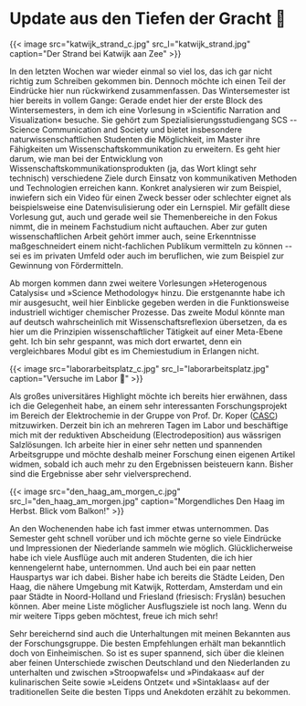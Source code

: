 # Update aus den Tiefen der Gracht :diving_mask:


{{< image src="katwijk_strand_c.jpg" src_l="katwijk_strand.jpg" caption="Der Strand bei Katwijk aan Zee" >}}

In den letzten Wochen war wieder einmal so viel los, das ich gar nicht richtig zum Schreiben gekommen bin. Dennoch möchte ich einen Teil der Eindrücke hier nun rückwirkend zusammenfassen.
Das Wintersemester ist hier bereits in vollem Gange: Gerade endet hier der erste Block des Wintersemesters, in dem ich eine Vorlesung in &raquo;Scientific Narration and Visualization&laquo; besuche. Sie gehört zum Spezialisierungsstudiengang SCS -- Science Communication and Society und bietet insbesondere naturwissenschaftlichen Studenten die Möglichkeit, im Master ihre Fähigkeiten um Wissenschaftskommunikation zu erweitern. Es geht hier darum, wie man bei der Entwicklung von Wissenschaftskommunikationsprodukten (ja, das Wort klingt sehr technisch) verschiedene Ziele durch Einsatz von kommunikativen Methoden und Technologien erreichen kann. Konkret analysieren wir zum Beispiel, inwiefern sich ein Video für einen Zweck besser oder schlechter eignet als beispielsweise eine Datenvisulisierung oder ein Lernspiel. Mir gefällt diese Vorlesung gut, auch und gerade weil sie Themenbereiche in den Fokus nimmt, die in meinem Fachstudium nicht auftauchen. Aber zur guten wissenschaftlichen Arbeit gehört immer auch, seine Erkenntnisse maßgeschneidert einem nicht-fachlichen Publikum vermitteln zu können -- sei es im privaten Umfeld oder auch im beruflichen, wie zum Beispiel zur Gewinnung von Fördermitteln.

Ab morgen kommen dann zwei weitere Vorlesungen &raquo;Heterogenous Catalysis&laquo; und &raquo;Science Methodology&laquo; hinzu. Die erstgenannte habe ich mir ausgesucht, weil hier Einblicke gegeben werden in die Funktionsweise industriell wichtiger chemischer Prozesse. Das zweite Modul könnte man auf deutsch wahrscheinlich mit Wissenschaftsreflexion übersetzen, da es hier um die Prinzipien wissenschaftlicher Tätigkeit auf einer Meta-Ebene geht. Ich bin sehr gespannt, was mich dort erwartet, denn ein vergleichbares Modul gibt es im Chemiestudium in Erlangen nicht.

{{< image src="laborarbeitsplatz_c.jpg" src_l="laborarbeitsplatz.jpg" caption="Versuche im Labor &#129514;" >}}

Als großes universitäres Highlight möchte ich bereits hier erwähnen, dass ich die Gelegenheit habe, an einem sehr interessanten Forschungsprojekt im Bereich der Elektrochemie in der Gruppe von Prof.&nbsp;Dr.&nbsp;Koper ([CASC](https://www.universiteitleiden.nl/en/science/chemistry/casc)) mitzuwirken. Derzeit bin ich an mehreren Tagen im Labor und beschäftige mich mit der reduktiven Abscheidung (Electrodeposition) aus wässrigen Salzlösungen. Ich arbeite hier in einer sehr netten und spannenden Arbeitsgruppe und möchte deshalb meiner Forschung einen eigenen Artikel widmen, sobald ich auch mehr zu den Ergebnissen beisteuern kann. Bisher sind die Ergebnisse aber sehr vielversprechend.

{{< image src="den_haag_am_morgen_c.jpg" src_l="den_haag_am_morgen.jpg" caption="Morgendliches Den Haag im Herbst. Blick vom Balkon!" >}}

An den Wochenenden habe ich fast immer etwas unternommen. Das Semester geht schnell vorüber und ich möchte gerne so viele Eindrücke und Impressionen der Niederlande sammeln wie möglich. Glücklicherweise habe ich viele Ausflüge auch mit anderen Studenten, die ich hier kennengelernt habe, unternommen. Und auch bei ein paar netten Hauspartys war ich dabei. Bisher habe ich bereits die Städte Leiden, Den Haag, die nähere Umgebung mit Katwijk, Rotterdam, Amsterdam und ein paar Städte in Noord-Holland und Friesland (friesisch: Fryslân) besuchen können. Aber meine Liste möglicher Ausflugsziele ist noch lang. Wenn du mir weitere Tipps geben möchtest, freue ich mich sehr!

Sehr bereichernd sind auch die Unterhaltungen mit meinen Bekannten aus der Forschungsgruppe. Die besten Empfehlungen erhält man bekanntlich doch von Einheimischen. So ist es super spannend, sich über die kleinen aber feinen Unterschiede zwischen Deutschland und den Niederlanden zu unterhalten und zwischen &raquo;Stroopwafels&laquo; und &raquo;Pindakaas&laquo; auf der kulinarischen Seite sowie &raquo;Leidens Ontzet&laquo; und &raquo;Sintaklaas&laquo; auf der traditionellen Seite die besten Tipps und Anekdoten erzählt zu bekommen.

